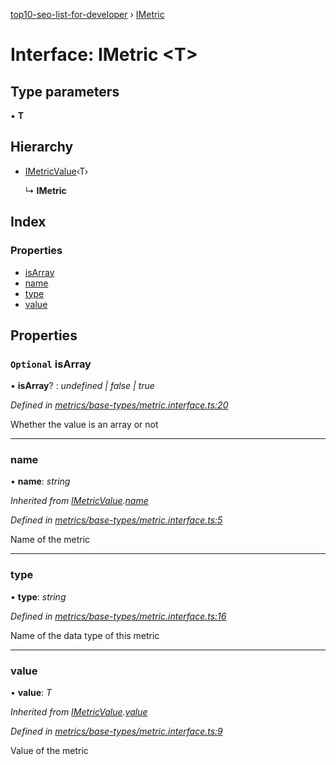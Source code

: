 [top10-seo-list-for-developer](../README.md) › [IMetric](imetric.md)

# Interface: IMetric <**T**>

## Type parameters

▪ **T**

## Hierarchy

* [IMetricValue](imetricvalue.md)‹T›

  ↳ **IMetric**

## Index

### Properties

* [isArray](imetric.md#optional-isarray)
* [name](imetric.md#name)
* [type](imetric.md#type)
* [value](imetric.md#value)

## Properties

### `Optional` isArray

• **isArray**? : *undefined | false | true*

*Defined in [metrics/base-types/metric.interface.ts:20](https://github.com/deepcrawl/top10-seo-list-for-developer/blob/3d51198/src/metrics/base-types/metric.interface.ts#L20)*

Whether the value is an array or not

___

###  name

• **name**: *string*

*Inherited from [IMetricValue](imetricvalue.md).[name](imetricvalue.md#name)*

*Defined in [metrics/base-types/metric.interface.ts:5](https://github.com/deepcrawl/top10-seo-list-for-developer/blob/3d51198/src/metrics/base-types/metric.interface.ts#L5)*

Name of the metric

___

###  type

• **type**: *string*

*Defined in [metrics/base-types/metric.interface.ts:16](https://github.com/deepcrawl/top10-seo-list-for-developer/blob/3d51198/src/metrics/base-types/metric.interface.ts#L16)*

Name of the data type of this metric

___

###  value

• **value**: *T*

*Inherited from [IMetricValue](imetricvalue.md).[value](imetricvalue.md#value)*

*Defined in [metrics/base-types/metric.interface.ts:9](https://github.com/deepcrawl/top10-seo-list-for-developer/blob/3d51198/src/metrics/base-types/metric.interface.ts#L9)*

Value of the metric

